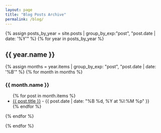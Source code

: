 ```yaml
---
layout: page
title: "Blog Posts Archive"
permalink: /blog/
---
```


{% assign posts_by_year = site.posts | group_by_exp:"post", "post.date | date: '%Y'" %}
{% for year in posts_by_year %}
  <h2>{{ year.name }}</h2>

  {% assign months = year.items | group_by_exp: "post", "post.date | date: '%B'" %}
  {% for month in months %}
    <h3>{{ month.name }}</h3>
    <ul>
      {% for post in month.items %}
        <li>
          <a href="{{ post.url | relative_url }}">{{ post.title }}</a> - 
          {{ post.date | date: "%B %d, %Y at %I:%M %p" }}
        </li>
      {% endfor %}
    </ul>
  {% endfor %}

{% endfor %}

